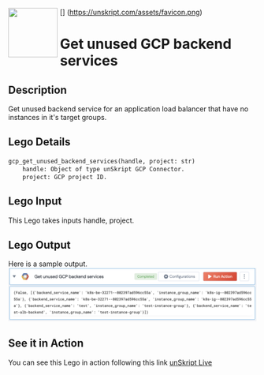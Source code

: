 [<img align="left" src="https://unskript.com/assets/favicon.png" width="100" height="100" style="padding-right: 5px">]
(https://unskript.com/assets/favicon.png)
<h1>Get unused GCP backend services</h1>

## Description
Get unused backend service for an application load balancer that have no instances in it's target groups.


## Lego Details
	gcp_get_unused_backend_services(handle, project: str)
		handle: Object of type unSkript GCP Connector.
		project: GCP project ID.


## Lego Input
This Lego takes inputs handle, project.

## Lego Output
Here is a sample output.
<img src="./1.png">

## See it in Action

You can see this Lego in action following this link [unSkript Live](https://us.app.unskript.io)